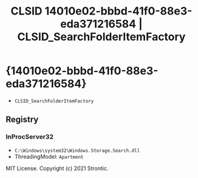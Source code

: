 ﻿---
title: "CLSID 14010e02-bbbd-41f0-88e3-eda371216584 | CLSID_SearchFolderItemFactory"
excerpt: What is COM-Object CLSID 14010e02-bbbd-41f0-88e3-eda371216584?
---

# {14010e02-bbbd-41f0-88e3-eda371216584}

* `CLSID_SearchFolderItemFactory`

## Registry


### InProcServer32

* `C:\Windows\system32\Windows.Storage.Search.dll`
* ThreadingModel: `Apartment`

MIT License. Copyright (c) 2021 Strontic.


